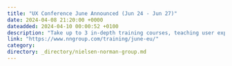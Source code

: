 ```yaml
---
title: "UX Conference June Announced (Jun 24 - Jun 27)"
date: 2024-04-08 21:20:00 +0000
dateadded: 2024-04-10 00:00:52 +0100
description: "Take up to 3 in-depth training courses, teaching user experience best practices for successful design. Courses focused on long-lasting skills for UX professionals. June 24 - June 27, 2024"
link: "https://www.nngroup.com/training/june-eu/"
category:
directory: _directory/nielsen-norman-group.md
---
```

